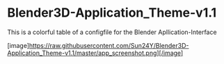 # Blender3D-Application_Theme-v1.1
This is a colorful table of a configfile for the Blender Apllication-Interface

[image]https://raw.githubusercontent.com/Sun24Y/Blender3D-Application_Theme-v1.1/master/app_screenshot.png][/image]
